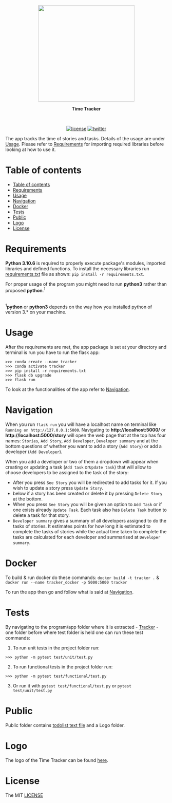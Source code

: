 





































<p align=center>
  <img height="300px" src="https://github.com/aurimas13/Tracker/blob/main/public/logo/time_tracker.png"/>
</p>

<p align="center" > <b> Time Tracker </b> </p>
<br>
<p align=center>
  <a href="https://github.com/aurimas13/Tracker/blob/main/LICENSE"><img alt="license" src="https://img.shields.io/npm/l/express"></a>
  <a href="https://twitter.com/aurimasnausedas"><img alt="twitter" src="https://img.shields.io/twitter/follow/aurimasnausedas?style=social"/></a>
</p>

The app tracks the time of stories and tasks. Details of the usage are under [Usage](#usage).
Please refer to [Requirements](#requirements) for importing required libraries before looking at how to use it.

# Table of contents

[//]: # (- [Birthday Reminder App]&#40;#birthday-reminder-app&#41;)

- [Table of contents](#table-of-contents)
- [Requirements](#requirements)
- [Usage](#usage)
- [Navigation](#navigation)
- [Docker](#docker)
- [Tests](#tests)
- [Public](#public)
- [Logo](#photo)
- [License](#license)

# Requirements


[//]: # (`IMPORTANT NOTE:` To run the services you might need to use the virtual environment:)

[//]: # (```)

[//]: # (virtualenv my_env)

[//]: # (source my_env/bin/activate)

[//]: # (```)

**Python 3.10.6** is required to properly execute package's modules, imported libraries and defined functions. 
To install the necessary libraries run [requirements.txt](https://github.com/aurimas13/Tracker/blob/main/requirements.txt) file as shown: `pip install -r requirements.txt`.

For proper usage of the program you might need to run **python3** rather than proposed **python**.<sup>1</sup>


<br><sup>1</sup>**python** or **python3** depends on the way how you installed python of version 3.* on your machine. </br>

# Usage

After the requirements are met, the app package is set at your directory and terminal is run you have to run the flask app:
```
>>> conda create --name tracker 
>>> conda activate tracker 
>>> pip install -r requirements.txt
>>> flask db upgrade 
>>> flask run
```

To look at the functionalities of the app refer to [Navigation](#navigation).


# Navigation

When you run `flask run` you will have a localhost name on terminal like ` Running on http://127.0.0.1:5000`. 
Navigating to **http://localhost:5000/** or **http://localhost:5000/story** will open the web page that at the top has four names:
`Stories`, `Add Story`, `Add Developer`, `Developer summary` and at the bottom questions of whether you want to add a story (`Add Story`)
or add a developer (`Add Developer`).

When you add a developer or two of them a dropdown will appear when creating or updating a task (`Add task` or`Update task`) that will allow to choose developers to be assigned to the task of the story:

- After you press `See Story` you will be redirected to add tasks for it. If you wish to update a story press `Update Story`.
- below if a story has been created or delete it by pressing `Delete Story` at the bottom.
- When you press `See Story` you will be given an option to `Add Task` or if one exists already `Update Task`.
Each task also has `Delete Task` button to delete a task for that story.
- `Developer summary` gives a summary of all developers assigned to do the tasks of stories. 
It estimates points for how long it is estimated to complete the tasks of stories while the actual time taken to 
complete the tasks are calculated for each developer and summarised at `Developer summary`.

# Docker

To build & run docker do these commands: 
`docker build -t tracker .` & `docker run --name tracker_docker -p 5000:5000 tracker`

To run the app then go and follow what is said at [Navigation](#navigation).

# Tests

By navigating to the program/app folder where it is extracted - [Tracker](https://github.com/aurimas13/Tracker) - one folder before where test folder is held one can run these test commands:

1) To run unit tests in the project folder run:
```
>>> python -m pytest test/unit/test.py

```

2) To run functional tests in the project folder run:
```
>>> python -m pytest test/functional/test.py

```

3) Or run it with `pytest test/functional/test.py` or `pytest test/unit/test.py`

# Public

Public folder contains [todolist text file](https://github.com/aurimas13/Tracker/blob/main/public/todolist.txt) and a Logo folder.

[//]: # (- [task.pdf]&#40;https://github.com/aurimas13/BirthdayReminderApp/blob/main/Public/task.pdf&#41; - the problem for which this program was implemented.)

# Logo

The logo of the Time Tracker can be found [here](https://github.com/aurimas13/Tracker/blob/main/public/logo/time_tracker.png).

# License

The MIT [LICENSE](https://github.com/aurimas13/Tracker/blob/main/LICENSE)
